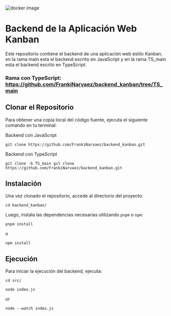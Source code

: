 ![docker image](https://dkrn4sk0rn31v.cloudfront.net/uploads/2018/09/28135119/capa-docker.jpg)


# Backend de la Aplicación Web Kanban

Este repositorio contiene el backend de una aplicación web estilo Kanban, en la rama main esta el backend escrito en JavaScript y en la rama TS_main esta el backend escrito en TypeScript.

### Rama con TypeScript: https://github.com/FrankiNarvaez/backend_kanban/tree/TS_main

## Clonar el Repositorio

Para obtener una copia local del código fuente, ejecuta el siguiente comando en tu terminal:

Backend con JavaScript
```
git clone https://github.com/FrankiNarvaez/backend_kanban.git
```
Backend con TypeScript
```
git clone -b TS_main git clone https://github.com/FrankiNarvaez/backend_kanban.git
```

## Instalación

Una vez clonado el repositorio, accede al directorio del proyecto:
```
cd backend_kanban/
```

Luego, instala las dependencias necesarias utilizando `pnpm` o `npm`:
```
pnpm install
```
o
```
npm install
```

## Ejecución

Para iniciar la ejecución del backend, ejecuta:

```
cd src/
```
```
node index.js
```
or
```
node --watch index.js
```
